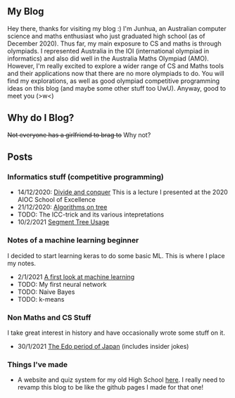 ## My Blog

Hey there, thanks for visiting my blog :) I'm Junhua, an Australian computer science and maths enthusiast who just graduated high school (as of December 2020). Thus far, my main exposure to CS and maths is through olympiads. I represented Australia in the IOI (international olympiad in informatics) and also did well in the Australia Maths Olympiad (AMO). However, I'm really excited to explore a wider range of CS and Maths tools and their applications now that there are no more olympiads to do. You will find my explorations, as well as good olympiad competitive programming ideas on this blog (and maybe some other stuff too UwU). Anyway, good to meet you (>w<) 

## Why do I Blog?
~~Not everyone has a girlfriend to brag to~~ Why not?
## Posts
### Informatics stuff (competitive programming)
[//]: # (Lmao this is how you do markdown)
- 14/12/2020: [Divide and conquer](https://anonymous3141.github.io/informatics/DandC.pdf) This is a lecture I presented at the 2020 AIOC School of Excellence
- 21/12/2020: [Algorithms on tree](https://anonymous3141.github.io/informatics/Tree1)  
- TODO: The ICC-trick and its various intepretations
- 10/2/2021 [Segment Tree Usage](https://anonymous3141.github.io/informatics/SegmentTrees)

### Notes of a machine learning beginner
I decided to start learning keras to do some basic ML. This is where I place my notes.
- 2/1/2021 [A first look at machine learning](https://anonymous3141.github.io/MLnotes/Notes1)
- TODO: My first neural network
- TODO: Naive Bayes
- TODO: k-means

### Non Maths and CS Stuff

I take great interest in history and have occasionally wrote some stuff on it.
- 30/1/2021 [The Edo period of Japan](https://anonymous3141.github.io/randomstuff/Edo%20japan.pdf) (includes insider jokes)

### Things I've made

- A website and quiz system for my old High School [here](https://github.com/Maths-Club). I really need to revamp this blog to be like the github pages I made for that one!
